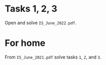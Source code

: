 # Tasks 1, 2, 3

Open and solve `IS_June_2022.pdf`.

# For home

From `IS_June_2021.pdf` solve tasks `1`, `2`, and `3`.